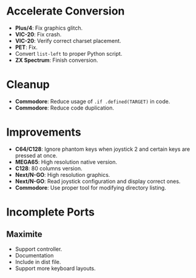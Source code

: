 # Accelerate Conversion

- **Plus/4**: Fix graphics glitch.
- **VIC-20**: Fix crash.
- **VIC-20**: Verify correct charset placement.
- **PET**: Fix.
- Convert `list-left` to proper Python script.
- **ZX Spectrum**: Finish conversion.

# Cleanup

- **Commodore**: Reduce usage of `.if .defined(TARGET)` in code.
- **Commodore**: Reduce code duplication.

# Improvements

- **C64/C128**: Ignore phantom keys when joystick 2 and certain keys are pressed at once.
- **MEGA65**: High resolution native version.
- **C128**: 80 columns version.
- **Next/N-GO**: High resolution graphics.
- **Next/N-GO**: Read joystick configuration and display correct ones.
- **Commodore**: Use proper tool for modifying directory listing.

# Incomplete Ports

## Maximite

- Support controller.
- Documentation
- Include in dist file.
- Support more keyboard layouts.
